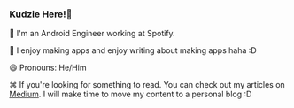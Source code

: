 ### Kudzie Here!👋

📝 I'm an Android Engineer working at Spotify.

🎹 I enjoy making apps and enjoy writing about making apps haha :D 

😄 Pronouns: He/Him

⌘ If you're looking for something to read. You can check out my articles on [Medium](https://kudzie.medium.com/). I will make time to move my content to a personal blog :D

